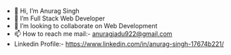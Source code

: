 - 👋 Hi, I’m Anurag Singh
- 👀 I’m Full Stack Web Developer
- 💞️ I’m looking to collaborate on Web Development
- 📫 How to reach me mail:- anuragjadu922@gmail.com 
- Linkedin Profile:- https://www.linkedin.com/in/anurag-singh-17674b221/

<!---
anuragsingh922/anuragsingh922 is a ✨ special ✨ repository because its `README.md` (this file) appears on your GitHub profile.
You can click the Preview link to take a look at your changes.
--->
